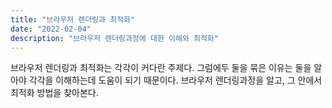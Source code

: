 ```yaml
---
title: "브라우저 렌더링과 최적화"
date: "2022-02-04"
description: "브라우저 렌더링과정에 대한 이해와 최적화"
---
```


브라우저 렌더링과 최적화는 각각이 커다란 주제다.
그럼에두 둘을 묶은 이유는 둘을 알아야 각각을 이해하는데 도움이 되기 때문이다.
브라우저 렌더링과정을 알고, 그 안에서 최적화 방법을 찾아본다.
